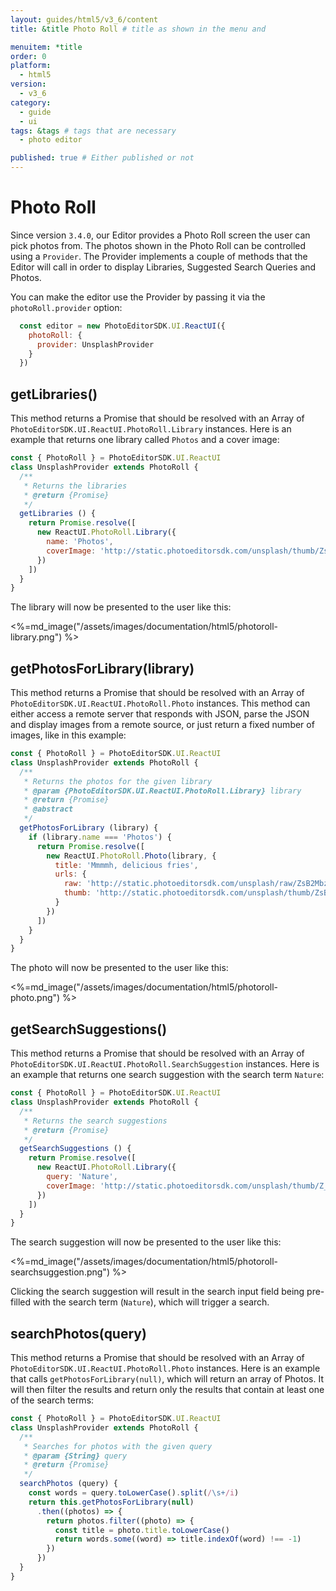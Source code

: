 ```yaml
---
layout: guides/html5/v3_6/content
title: &title Photo Roll # title as shown in the menu and 

menuitem: *title
order: 0
platform:
  - html5
version:
  - v3_6
category: 
  - guide
  - ui
tags: &tags # tags that are necessary
  - photo editor 

published: true # Either published or not 
---
```

# Photo Roll

Since version `3.4.0`, our Editor provides a Photo Roll screen the user can pick photos from.
The photos shown in the Photo Roll can be controlled using a `Provider`. The Provider implements a
couple of methods that the Editor will call in order to display Libraries, Suggested
Search Queries and Photos.

You can make the editor use the Provider by passing it via the `photoRoll.provider` option:

```js
  const editor = new PhotoEditorSDK.UI.ReactUI({
    photoRoll: {
      provider: UnsplashProvider
    }
  })
```

## getLibraries()

This method returns a Promise that should be resolved with an Array of `PhotoEditorSDK.UI.ReactUI.PhotoRoll.Library`
instances. Here is an example that returns one library called `Photos` and a cover image:

```js
const { PhotoRoll } = PhotoEditorSDK.UI.ReactUI
class UnsplashProvider extends PhotoRoll {
  /**
   * Returns the libraries
   * @return {Promise}
   */
  getLibraries () {
    return Promise.resolve([
      new ReactUI.PhotoRoll.Library({
        name: 'Photos',
        coverImage: 'http://static.photoeditorsdk.com/unsplash/thumb/ZsB2MbzSHjI.jpg'
      })
    ])
  }
}
```

The library will now be presented to the user like this:

<%=md_image("/assets/images/documentation/html5/photoroll-library.png") %>

## getPhotosForLibrary(library)

This method returns a Promise that should be resolved with an Array of `PhotoEditorSDK.UI.ReactUI.PhotoRoll.Photo`
instances. This method can either access a remote server that responds with JSON, parse the JSON and
display images from a remote source, or just return a fixed number of images, like in this example:

```js
const { PhotoRoll } = PhotoEditorSDK.UI.ReactUI
class UnsplashProvider extends PhotoRoll {
  /**
   * Returns the photos for the given library
   * @param {PhotoEditorSDK.UI.ReactUI.PhotoRoll.Library} library
   * @return {Promise}
   * @abstract
   */
  getPhotosForLibrary (library) {
    if (library.name === 'Photos') {
      return Promise.resolve([
        new ReactUI.PhotoRoll.Photo(library, {
          title: 'Mmmmh, delicious fries',
          urls: {
            raw: 'http://static.photoeditorsdk.com/unsplash/raw/ZsB2MbzSHjI.jpg',
            thumb: 'http://static.photoeditorsdk.com/unsplash/thumb/ZsB2MbzSHjI.jpg'
          }
        })
      ])
    }
  }
}
```

The photo will now be presented to the user like this:

<%=md_image("/assets/images/documentation/html5/photoroll-photo.png") %>

## getSearchSuggestions()

This method returns a Promise that should be resolved with an Array of `PhotoEditorSDK.UI.ReactUI.PhotoRoll.SearchSuggestion`
instances. Here is an example that returns one search suggestion with the search term `Nature`:

```js
const { PhotoRoll } = PhotoEditorSDK.UI.ReactUI
class UnsplashProvider extends PhotoRoll {
  /**
   * Returns the search suggestions
   * @return {Promise}
   */
  getSearchSuggestions () {
    return Promise.resolve([
      new ReactUI.PhotoRoll.Library({
        query: 'Nature',
        coverImage: 'http://static.photoeditorsdk.com/unsplash/thumb/Z_br8TOcCpE.jpg'
      })
    ])
  }
}
```

The search suggestion will now be presented to the user like this:

<%=md_image("/assets/images/documentation/html5/photoroll-searchsuggestion.png") %>

Clicking the search suggestion will result in the search input field being pre-filled with the search
term (`Nature`), which will trigger a search.

## searchPhotos(query)

This method returns a Promise that should be resolved with an Array of `PhotoEditorSDK.UI.ReactUI.PhotoRoll.Photo`
instances. Here is an example that calls `getPhotosForLibrary(null)`, which will return an array of Photos.
It will then filter the results and return only the results that contain at least one of the search terms:

```js
const { PhotoRoll } = PhotoEditorSDK.UI.ReactUI
class UnsplashProvider extends PhotoRoll {
  /**
   * Searches for photos with the given query
   * @param {String} query
   * @return {Promise}
   */
  searchPhotos (query) {
    const words = query.toLowerCase().split(/\s+/i)
    return this.getPhotosForLibrary(null)
      .then((photos) => {
        return photos.filter((photo) => {
          const title = photo.title.toLowerCase()
          return words.some((word) => title.indexOf(word) !== -1)
        })
      })
  }
}
```

